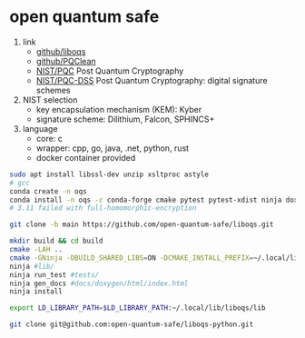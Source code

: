 # open quantum safe

1. link
   * [github/liboqs](https://github.com/open-quantum-safe/liboqs/)
   * [github/PQClean](https://github.com/PQClean/PQClean)
   * [NIST/PQC](https://csrc.nist.gov/Projects/post-quantum-cryptography) Post Quantum Cryptography
   * [NIST/PQC-DSS](https://csrc.nist.gov/Projects/pqc-dig-sig) Post Quantum Cryptography: digital signature schemes
2. NIST selection
   * key encapsulation mechanism (KEM): Kyber
   * signature scheme: Dilithium, Falcon, SPHINCS+
3. language
   * core: c
   * wrapper: cpp, go, java, .net, python, rust
   * docker container provided

```bash
sudo apt install libssl-dev unzip xsltproc astyle
# gcc
conda create -n oqs
conda install -n oqs -c conda-forge cmake pytest pytest-xdist ninja doxygen pyyaml graphviz valgrind ipython python==3.10 scipy matplotlib
# 3.11 failed with full-homomorphic-encryption

git clone -b main https://github.com/open-quantum-safe/liboqs.git

mkdir build && cd build
cmake -LAH ..
cmake -GNinja -DBUILD_SHARED_LIBS=ON -DCMAKE_INSTALL_PREFIX=~/.local/lib/liboqs ..
ninja #lib/
ninja run_test #tests/
ninja gen_docs #docs/doxygen/html/index.html
ninja install

export LD_LIBRARY_PATH=$LD_LIBRARY_PATH:~/.local/lib/liboqs/lib

git clone git@github.com:open-quantum-safe/liboqs-python.git
```
